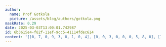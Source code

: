 ```yaml
---
author:
  name: Prof Gotkola
  picture: /assets/blog/authors/gotkola.png
maskRate: 0.29
date: 2025-03-03T13:00:01.742987
id: 6b3615e4-f82f-11ef-9cc5-41114fdec614
content: '[[0, 7, 0, 9, 3, 0, 1, 0, 4], [0, 0, 3, 0, 0, 0, 5, 8, 0], [1, 4, 2, 0, 7, 0, 3, 6, 9], [0, 5, 4, 6, 9, 2, 0, 7, 1], [0, 9, 1, 3, 8, 7, 0, 0, 2], [7, 2, 8, 5, 0, 0, 9, 3, 6], [4, 3, 6, 1, 2, 8, 7, 9, 5], [5, 1, 0, 7, 6, 3, 2, 4, 8], [0, 8, 7, 4, 0, 0, 6, 1, 3]]'
---
```

